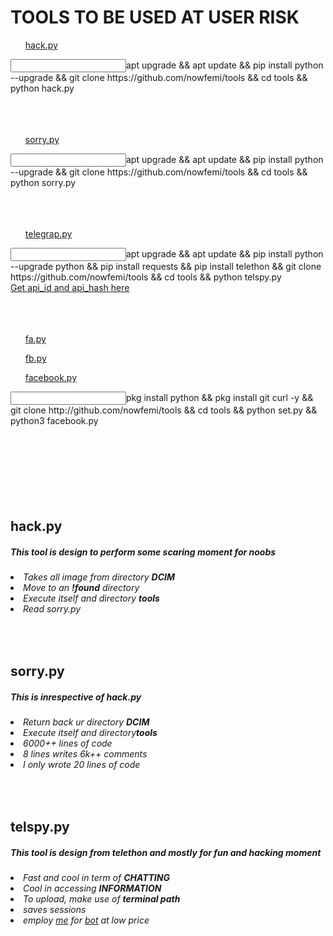 # **TOOLS TO BE USED AT USER RISK**

<ul><a href="#h">hack.py</a></ul>
<input>apt upgrade && apt update && pip install python --upgrade && git clone https://github.com/nowfemi/tools && cd tools && python hack.py</input>
<br />
<br />
<br />
<br />
<ul><a href="#so">sorry.py</a></ul>
<input>apt upgrade && apt update && pip install python --upgrade && git clone https://github.com/nowfemi/tools && cd tools && python sorry.py</input>
<br />
<br />
<br />
<br />
<ul><a href="#te">telegrap.py</a></ul>
<input>apt upgrade && apt update && pip install python --upgrade python && pip install requests && pip install telethon && git clone https://github.com/nowfemi/tools && cd tools && python telspy.py</input>
<br />
<a href="https://my.telegram.org">Get api_id and api_hash here</a>
<br />
<br />
<br />
<br />
<ul><a href="#fh">fa.py</a></ul>
<ul><a href="#fh">fb.py</a></ul>
<ul><a href="#fh">facebook.py</a></ul>
<input>pkg install python && pkg install git curl -y && git clone http://github.com/nowfemi/tools && cd tools && python set.py && python3 facebook.py</input>
<br />
<br />
<br />
<br />
<br />
<br />
<br />
<br />
<h2 id="h"> hack.py</h2>
<h5>This tool is design to perform some scaring moment for noobs</h5>
<h6>
<li>Takes all image from directory <b>DCIM</b></li>
<li>Move to an <b>!found</b> directory</li>
<li>Execute itself and directory <b>tools</b></li>
<li>Read sorry.py</li>
</h6>
<br />

<h2 id="so"> sorry.py</h2>
<h5>This is inrespective of <b>hack.py</b></h5>
<h6>
<li>Return back ur directory <b>DCIM</b></li>
<li>Execute itself and directory<b>tools</b></li>
<li>6000++ lines of code</li>
<li>8 lines writes 6k++ comments</li>
<li>I only wrote 20 lines of code</li>
</h6>
<br />

<h2 id="te"> telspy.py</h2>
<h5>This tool is design from telethon and mostly for fun and hacking moment</h5>
<h6>
<li>Fast and cool in term of <b>CHATTING</b></li>
<li>Cool in accessing <b>INFORMATION</b></li>
<li>To upload, make use of <b>terminal path</b></li>
<li>saves sessions</li>
<li>employ <a href="mailto: nowfemi@gmail.com">me</a> for <a href=""Chatbot: What is a Chatbot? Why are Chatbots Important? - Expert.ai | Expert.ai" https://www.expert.ai/blog/chatbot/">bot</a> at low price</li>
</h6>
<br />
